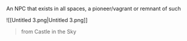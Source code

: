 An NPC that exists in all spaces, a pioneer/vagrant or remnant of such

![[Untitled 3.png|Untitled 3.png]]

> from Castle in the Sky